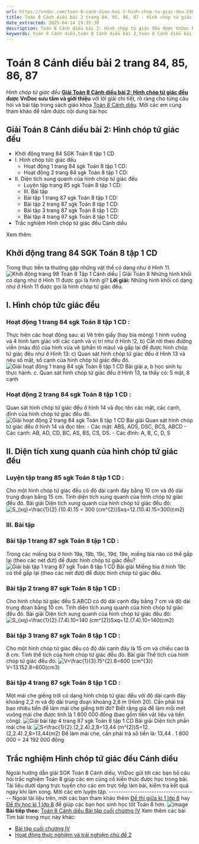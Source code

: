 ```yaml
---
url: https://vndoc.com/toan-8-canh-dieu-bai-2-hinh-chop-tu-giac-deu-296426
title: Toán 8 Cánh diều bài 2 trang 84, 85, 86, 87 - Hình chóp tứ giác đều - VnDoc.com
date_extracted: 2025-04-14 19:35:30
description: Toán 8 Cánh diều bài 2: Hình chóp tứ giác đều được VnDoc biên soạn lời giải nhằm giúp các em nắm được nội dung bài Hình chóp tứ giác đều, Toán 8 sách Cánh diều. Mời các em tham khảo lời giải
keywords: toán 8 Cánh diều,toán 8 Cánh diều bài 2,toán 8 Cánh diều bài Hình chóp tứ giác đều,toán lớp 8 Cánh diều,giải toán 8 Cánh diều,giải sgk toán 8 Cánh diều,sgk toán 8 Cánh diều,sách giáo khoa toán 8 Cánh diều,toán 8 Hình chóp tứ giác đều,Toán 8 Cánh diều trang 84,Toán 8 Cánh diều trang 85,Toán 8 Cánh diều trang 86,Toán 8 Cánh diều trang 87,Hình chóp tứ giác đều
---
```


# Toán 8 Cánh diều bài 2 trang 84, 85, 86, 87
 _Hình chóp tứ giác đều_
**[Giải Toán 8 Cánh diều bài 2: Hình chóp tứ giác đều](<https://vndoc.com/toan-8-canh-dieu-bai-2-hinh-chop-tu-giac-deu-296426>) **được VnDoc sưu tầm và giới thiệu**** với lời giải chi tiết, rõ ràng cho từng câu hỏi và bài tập trong sách giáo khoa [Toán 8 Cánh diều](<https://vndoc.com/giai-toan-lop8>). Mời các em cùng tham khảo để nắm được nội dung bài học
## Giải Toán 8 Cánh diều bài 2: Hình chóp tứ giác đều
  * Khởi động trang 84 SGK Toán 8 tập 1 CD
  * I. Hình chóp tức giác đều
    * Hoạt động 1 trang 84 sgk Toán 8 tập 1 CD:
    * Hoạt động 2 trang 84 sgk Toán 8 tập 1 CD:
  * II. Diện tích xung quanh của hình chóp tứ giác đều
    * Luyện tập trang 85 sgk Toán 8 tập 1 CD:
    * III. Bài tập
    * Bài tập 1 trang 87 sgk Toán 8 tập 1 CD:
    * Bài tập 2 trang 87 sgk Toán 8 tập 1 CD:
    * Bài tập 3 trang 87 sgk Toán 8 tập 1 CD:
    * Bài tập 4 trang 87 sgk Toán 8 tập 1 CD:
  * Trắc nghiệm Hình chóp tứ giác đều Cánh diều

Xem thêm
## **Khởi động trang 84 SGK Toán 8 tập 1 CD**
Trong thực tiễn ta thường gặp những vật thể có dạng như ở Hình 11.
![Khởi động trang 98 Toán 8 Tập 1 Cánh diều | Giải Toán 8](https://i.vdoc.vn/data/image/2023/09/21/khoi-dong-trang-98-toan-8-tap-1.png)
Những hình khối có dạng như ở Hình 11 được gọi là hình gì?
**Lời giải:**
Những hình khối có dạng như ở Hình 11 được gọi là hình chóp tứ giác đều.
## I. Hình chóp tức giác đều
### **Hoạt động 1 trang 84 sgk Toán 8 tập 1 CD** :
Thực hiện các hoạt động sau:
a\) Vẽ trên giấy \(hay bìa mỏng\) 1 hình vuông và 4 hình tam giác với các cạnh và vị trí như ở Hình \!2,
b\) Cắt rời theo đường viễn \(màu đỏ\) của hình vừa vẽ \(phần tô màu\) và gấp lại để được hình chóp tứ giác đêu như ở Hình 13:
c\) Quan sát hình chóp tứ giác đều ở Hình 13 và nêu số mặt, số cạnh của hình chóp tứ giác đều đó.
![Giải hoạt động 1 trang 84 sgk Toán 8 tập 1 CD](https://i.vdoc.vn/data/image/2023/05/08/bai-3-5.png)
Bài giải
a, b học sinh tụ thực hành.
c. Quan sát hình chóp tứ giác đều ở Hình 13, ta thấy có: 5 mặt, 8 cạnh
### **Hoạt động 2 trang 84 sgk Toán 8 tập 1 CD** :
Quan sát hình chóp tứ giác đều ở hình 14 và đọc tên các mặt, các cạnh, đỉnh của hình chóp tứ giác đều đó.
![Giải hoạt động 2 trang 84 sgk Toán 8 tập 1 CD](https://i.vdoc.vn/data/image/2023/05/08/bai-3-6.png)
Bài giải
Quan sát hình chóp tứ giác đều ở hình 14 và đọc tên:
\- Các mặt: ABS, ADS, DSC, BCS, ABCD
\- Các cạnh: AB, AD, CD, BC, AS, BS, CS, DS.
\- Các đỉnh: A, B, C, D, S
## II. Diện tích xung quanh của hình chóp tứ giác đều
### **Luyện tập trang 85 sgk Toán 8 tập 1 CD** :
Cho một hình chóp tứ giác đều có độ dài cạnh đáy bằng 10 cm và độ dài trung đoạn bằng 15 cm. Tính diện tích xung quanh của hình chóp tứ giác đều đó.
Bài giải
Diện tích xung quanh của hình chóp tứ giác đều đó:
![S_{xq}=\\frac{1}{2}.\(10.4\).15 = 300 \(cm^{2}\)](https://i.vdoc.vn/data/image/blank.png)Sxq=12.\(10.4\).15=300\(cm2\)
### III. Bài tập
### **Bài tập 1 trang 87 sgk Toán 8 tập 1 CD** :
Trong các miếng bìa ở hình 19a, 19b, 19c, 19d, 19e, miếng bìa nào có thể gấp lại \(theo các nét đứt\) để được hình chóp tứ giác đều?
![Giải bài tập 1 trang 87 sgk Toán 8 tập 1 CD](https://i.vdoc.vn/data/image/2023/05/08/bai-3-7.png)
Bài giải
Miếng bìa ở hình 19c có thể gấp lại \(theo các nét đứt\) để được hình chóp tứ giác đều.
### **Bài tập 2 trang 87 sgk Toán 8 tập 1 CD** :
Cho hình chóp tứ giác đều S.ABCD có độ dài cạnh đáy bằng 7 cm và độ dài trung đoạn bằng 10 cm. Tính diện tích xung quanh của hình chóp tứ giác đều đó.
Bài giải
Diện tích xung quanh của hình chóp tứ giác đều đó:
![S_{xq}=\\frac{1}{2}.\(7.4\).10=140 \(cm^{2}\)](https://i.vdoc.vn/data/image/blank.png)Sxq=12.\(7.4\).10=140\(cm2\)
### **Bài tập 3 trang 87 sgk Toán 8 tập 1 CD** :
Cho một hình chóp tứ giác đều có độ dài cạnh đáy là 15 cm và chiều cao là 8 cm. Tính thể tích của hình chóp tứ giác đều đó.
Bài giải
Thể tích của hình chóp tứ giác đều đó:
![V=\\frac{1}{3}.15^{2}.8=600 \(cm^{3}\)](https://i.vdoc.vn/data/image/blank.png)V=13.152.8=600\(cm3\)
### **Bài tập 4 trang 87 sgk Toán 8 tập 1 CD** :
Một mái che giếng trời có dạng hình chóp tứ giác đều với độ dài cạnh đáy khoảng 2,2 m và độ dài trung đoạn khoảng 2,8 m \(Hình 20\). Cần phải trả bao nhiêu tiền để làm mái che giếng trời đó? Biết rằng giá để làm mỗi mét vuông mái che được tính là 1 800 000 đồng \(bao gồm tiên vật liệu và tiền công\).
![Giải bài tập 4 trang 87 sgk Toán 8 tập 1 CD](https://i.vdoc.vn/data/image/2023/05/08/bai-3-8.png)
Bài giải
Diện tích phần mái che là: ![S=\\frac{1}{2}.\(2,2.4\).2,8=13,44 \(m^{2}\)](https://i.vdoc.vn/data/image/blank.png)S=12.\(2,2.4\).2,8=13,44\(m2\)
Để làm mái che, cần phải trả số tiền là: 13,44 . 1 800 000 = 24 192 000 đồng
## Trắc nghiệm Hình chóp tứ giác đều Cánh diều
Ngoài hướng dẫn giải SGK Toán 8 Cánh diều, VnDoc gửi tới các bạn bộ câu hỏi trắc nghiệm Toán 8 giúp các em củng cố kiến thức được học trong bài. Tài liệu dưới dạng trực tuyến cho các em trực tiếp làm bài, kiểm tra kết quả ngay khi làm xong. Mời các em luyện tập.
\-------------------------------------
Ngoài tài liệu trên[,](<https://vndoc.com/toan-8-chan-troi-sang-tao-bai-5-phan-thuc-dai-so-295411>) mời các bạn tham khảo thêm [Đề thi giữa kì 1 lớp 8](<https://vndoc.com/de-thi-giua-ki-1-lop8>) hay [Đề thi học kì 1 lớp 8](<https://vndoc.com/de-thi-hoc-ki-1-lop8>) để giúp các bạn học sinh học tốt Toán 8 hơn.
![image](https://i.vdoc.vn/data/image/2022/08/26/ban-tay.svg) **Bài tiếp theo:** [Toán 8 Cánh diều Bài tập cuối chương IV](<https://vndoc.com/toan-8-canh-dieu-bai-tap-cuoi-chuong-iv-296428>)
Xem thêm các bài Tìm bài trong mục này khác:
  * [Bài tập cuối chương IV](</toan-8-canh-dieu-bai-tap-cuoi-chuong-iv-296428>)
  * [Hoạt động thực nghiệm và trải nghiệm chủ đề 2](</toan-8-canh-dieu-bai-hoat-dong-thuc-nghiem-va-trai-nghiem-chu-de-2-296430>)

